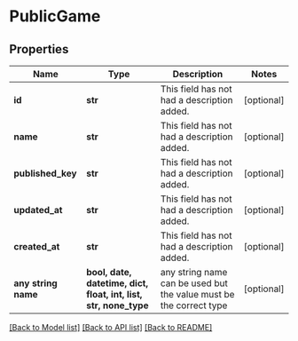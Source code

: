 # PublicGame


## Properties
Name | Type | Description | Notes
------------ | ------------- | ------------- | -------------
**id** | **str** | This field has not had a description added. | [optional] 
**name** | **str** | This field has not had a description added. | [optional] 
**published_key** | **str** | This field has not had a description added. | [optional] 
**updated_at** | **str** | This field has not had a description added. | [optional] 
**created_at** | **str** | This field has not had a description added. | [optional] 
**any string name** | **bool, date, datetime, dict, float, int, list, str, none_type** | any string name can be used but the value must be the correct type | [optional]

[[Back to Model list]](../README.md#documentation-for-models) [[Back to API list]](../README.md#documentation-for-api-endpoints) [[Back to README]](../README.md)


